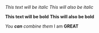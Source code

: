 *This text will be italic*
_This will also be italic_

**This text will be bold**
__This will also be bold__

_You **can** combine them_
I am **GREAT**
